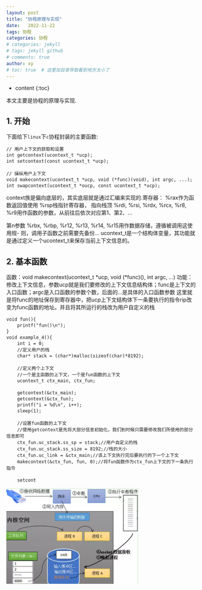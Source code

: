 ```yaml
---
layout: post
title: "协程原理与实现"
date:   2022-11-22
tags: 协程
categories: 协程
# categories: jekyll
# tags: jekyll github
# comments: true
author: xy
# toc: true  # 这里加目录导致看到地方太小了
---
```


* content
{:toc}

本文主要是协程的原理与实现.

<!-- more -->

## 1. 开始
下面给下`linux`下`c`协程封装的主要函数:

```
// 用户上下文的获取和设置
int getcontext(ucontext_t *ucp);
int setcontext(const ucontext_t *ucp);

// 操纵用户上下文
void makecontext(ucontext_t *ucp, void (*func)(void), int argc, ...);
int swapcontext(ucontext_t *oucp, const ucontext_t *ucp);
```
context族是偏向底层的，其实底层就是通过汇编来实现的.寄存器：
%rax作为函数返回值使用
%rsp栈指针寄存器， 指向栈顶
%rdi, %rsi, %rdx, %rcx, %r8, %r9用作函数的参数，从前往后依次对应第1、第2、…

第n参数
%rbx, %rbp, %r12, %r13, %r14, %r15用作数据存储，遵循被调用这使用规- 则，调用子函数之前需要先备份...
ucontext_t是一个结构体变量，其功能就是通过定义一个ucontext_t来保存当前上下文信息的。

## 2. 基本函数

函数：void makecontext(ucontext_t *ucp, void (*func)(), int argc, ...)
功能：修改上下文信息，参数ucp就是我们要修改的上下文信息结构体；func是上下文的入口函数；argc是入口函数的参数个数，后面的…是具体的入口函数参数
这里就是将func的地址保存到寄存器中，把ucp上下文结构体下一条要执行的指令rip改变为func函数的地址。并且将其所运行的栈改为用户自定义的栈


```
void fun(){
    printf("fun()\n");
}
void example_4(){
    int i = 0;
    //定义用户的栈
    char* stack = (char*)malloc(sizeof(char)*8192);

    //定义两个上下文
    //一个是主函数的上下文，一个是fun函数的上下文
    ucontext_t ctx_main, ctx_fun;

    getcontext(&ctx_main);
    getcontext(&ctx_fun);
    printf("i = %d\n", i++);
    sleep(1);

    //设置fun函数的上下文
    //使用getcontext是先将大部分信息初始化，我们到时候只需要修改我们所使用的部分信息即可
    ctx_fun.uc_stack.ss_sp = stack;//用户自定义的栈
    ctx_fun.uc_stack.ss_size = 8192;//栈的大小
    ctx_fun.uc_link = &ctx_main;//该上下文执行完后要执行的下一个上下文
    makecontext(&ctx_fun, fun, 0);//将fun函数作为ctx_fun上下文的下一条执行指令

    setcont
```

![net](https://raw.githubusercontent.com/Jayhello/Jayhello.github.io/master/images/net/recv_1.png)
